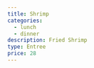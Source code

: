 ```yaml
---
title: Shrimp
categories:
  - lunch
  - dinner
description: Fried Shrimp
type: Entree
price: 28
---
```


